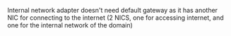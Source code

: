 Internal network adapter doesn't need default gateway as it has another NIC for connecting to the internet 
(2 NICS, one for accessing internet, and one for the internal network of the domain)
